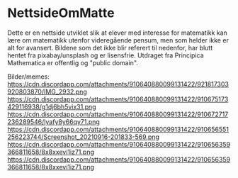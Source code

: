# NettsideOmMatte
Dette er en nettside utviklet slik at elever med interesse for matematikk kan lære om matematikk utenfor videregående pensum, men som helder ikke er alt for avansert.
Bildene som det ikke blir referert til nedenfor, har blutt hentet fra pixabay/unsplash og er lisensfrie. Utdraget fra Principica Mathematica er offentlig og "public domain".

Bilder/memes:
https://cdn.discordapp.com/attachments/910640880099131422/921817303920803870/IMG_2932.png
https://cdn.discordapp.com/attachments/910640880099131422/910675173429116938/g1dj6bh5vix31.png
https://cdn.discordapp.com/attachments/910640880099131422/910672717236289546/lyafy8y66qy71.png
https://cdn.discordapp.com/attachments/910640880099131422/910656551256223744/Screenshot_20210916-201833-569.png
https://cdn.discordapp.com/attachments/910640880099131422/910656359366811658/8x8xxevi1iz71.png
https://cdn.discordapp.com/attachments/910640880099131422/910656359366811658/8x8xxevi1iz71.png
